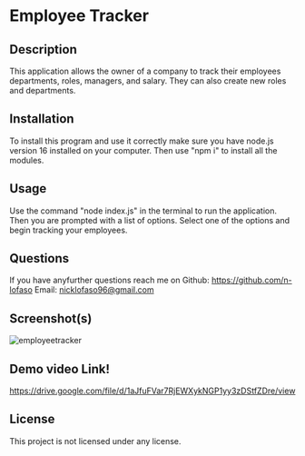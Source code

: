 # Employee Tracker

## Description

  This application allows the owner of a company to track their employees departments, roles, managers, and salary. They can also create new roles and departments.

  ## Installation 
    
   To install this program and use it correctly make sure you have node.js version 16 installed on your computer. Then use "npm i" to install all the modules.
      
  ## Usage

   Use the command "node index.js" in the terminal to run the application. Then you are prompted with a list of options. Select one of the options and begin tracking your employees.
    
  ## Questions

  If you have anyfurther questions reach me on
  Github: https://github.com/n-lofaso
  Email: nicklofaso96@gmail.com
  
  ## Screenshot(s)
  
  ![employeetracker](https://user-images.githubusercontent.com/114538098/212238069-1f54e592-b9ca-4eeb-b0f5-b64ee6b2d247.png)


  ## Demo video Link!

  https://drive.google.com/file/d/1aJfuFVar7RjEWXykNGP1yy3zDStfZDre/view
    
 ## License
  This project is not licensed under any license.

